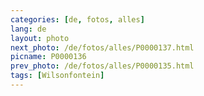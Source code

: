 ```yaml
---
categories: [de, fotos, alles]
lang: de
layout: photo
next_photo: /de/fotos/alles/P0000137.html
picname: P0000136
prev_photo: /de/fotos/alles/P0000135.html
tags: [Wilsonfontein]
---
```

